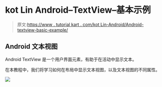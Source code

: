 # kot Lin Android–TextView–基本示例

> 原文:[https://www . tutorial kart . com/kot Lin-Android/Android-textview-basic-example/](https://www.tutorialkart.com/kotlin-android/android-textview-basic-example/)

## Android 文本视图

Android TextView 是一个用户界面元素，有助于在活动中显示文本。

在本教程中，我们将学习如何在布局中显示文本视图，以及文本视图的不同属性。

[![](../Images/925da31b32d6bc3827932f6c8afb11bb.png)](https://www.tutorialkart.com/)